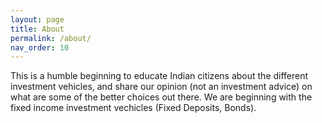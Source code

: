 ```yaml
---
layout: page
title: About
permalink: /about/
nav_order: 10
---
```

This is a humble beginning to educate Indian citizens about the different investment vehicles, and share our opinion (not an investment advice) on what are some of the better choices out there. We are beginning with the fixed income investment vechicles (Fixed Deposits, Bonds). 

